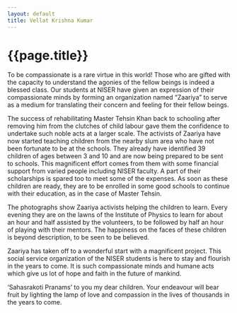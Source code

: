 ```yaml
---
layout: default
title: Vellat Krishna Kumar
---
```

<h1 class="center-align">{{page.title}}</h1>
<div class="container">
To be compassionate is a rare virtue in this world! Those who are gifted with the capacity to understand the agonies of the fellow beings is indeed a blessed class. Our students at NISER have given an expression of their compassionate minds by forming an organization named “Zaariya” to serve as a medium for translating their concern and feeling for their fellow beings.

The success of rehabilitating Master Tehsin Khan back to schooling after removing him from the clutches of child labour gave them the confidence to undertake such noble acts at a larger scale. The activists of Zaariya have now started teaching children from the nearby slum area who have not been fortunate to be at the schools. They already have identified 39 children of ages between 3 and 10 and are now being prepared to be sent to schools. This magnificent effort comes from them with some financial support from varied people including NISER faculty. A part of their scholarships is spared too to meet some of the expenses. As soon as these children are ready, they are to be enrolled in some good schools to continue with their education, as in the case of Master Tehsin.

The photographs show Zaariya activists helping the children to learn. Every evening they are on the lawns of the Institute of Physics to learn for about an hour and half assisted by the volunteers, to be followed by half an hour of playing with their mentors. The happiness on the faces of these children is beyond description, to be seen to be believed.

Zaariya has taken off to a wonderful start with a magnificent project. This social service organization of the NISER students is here to stay and flourish in the years to come. It is such compassionate minds and humane acts which give us lot of hope and faith in the future of mankind.

‘Sahasrakoti Pranams’ to you my dear children. Your endeavour will bear fruit by lighting the lamp of love and compassion in the lives of thousands in the years to come.
</div>